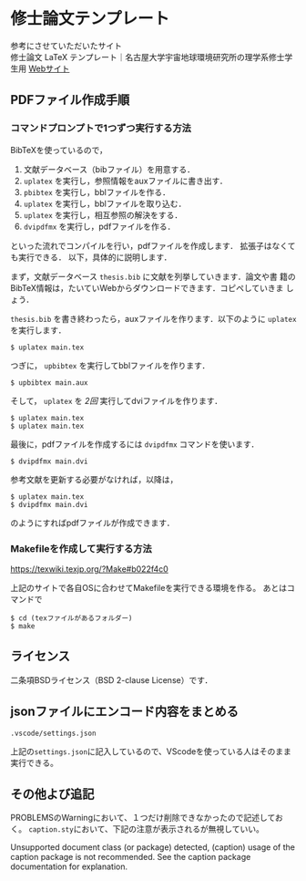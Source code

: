# 修士論文テンプレート #

参考にさせていただいたサイト  
修士論文 LaTeX テンプレート｜名古屋大学宇宙地球環境研究所の理学系修士学生用
[Webサイト](https://github.com/akira-okumura/MasterThesisTemplate)


## PDFファイル作成手順 ##
### コマンドプロンプトで1つずつ実行する方法
BibTeXを使っているので，

1. 文献データベース（bibファイル）を用意する．
2. `uplatex` を実行し，参照情報をauxファイルに書き出す．
3. `pbibtex` を実行し，bblファイルを作る．
4. `uplatex` を実行し，bblファイルを取り込む．
5. `uplatex` を実行し，相互参照の解決をする．
6. `dvipdfmx` を実行し，pdfファイルを作る．

といった流れでコンパイルを行い，pdfファイルを作成します．
拡張子はなくても実行できる．
以下，具体的に説明します．

まず，文献データベース `thesis.bib` に文献を列挙していきます．論文や書
籍のBibTeX情報は，たいていWebからダウンロードできます．コピペしていきま
しょう．

`thesis.bib` を書き終わったら，auxファイルを作ります．以下のように
`uplatex` を実行します．

	$ uplatex main.tex

つぎに， `upbibtex` を実行してbblファイルを作ります．

	$ upbibtex main.aux

そして， `uplatex` を *2回* 実行してdviファイルを作ります．

	$ uplatex main.tex
	$ uplatex main.tex

最後に，pdfファイルを作成するには `dvipdfmx` コマンドを使います．

	$ dvipdfmx main.dvi

参考文献を更新する必要がなければ，以降は，

	$ uplatex main.tex
	$ dvipdfmx main.dvi

のようにすればpdfファイルが作成できます．

### Makefileを作成して実行する方法

https://texwiki.texjp.org/?Make#b022f4c0

上記のサイトで各自OSに合わせてMakefileを実行できる環境を作る。
あとはコマンドで

	$ cd (texファイルがあるフォルダー)
	$ make

## ライセンス ##

二条項BSDライセンス（BSD 2-clause License）です．

## jsonファイルにエンコード内容をまとめる ##

	.vscode/settings.json

上記の`settings.json`に記入しているので、VScodeを使っている人はそのまま実行できる。

## その他よび追記 ##
PROBLEMSのWarningにおいて、１つだけ削除できなかったので記述しておく。
`caption.sty`において、下記の注意が表示されるが無視していい。

Unsupported document class (or package) detected,
(caption)	usage of the caption package is not recommended.
See the caption package documentation for explanation.